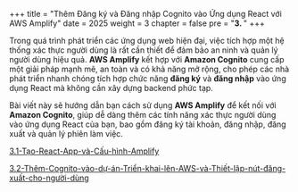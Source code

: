 +++
title = "Thêm Đăng ký và Đăng nhập Cognito vào Ứng dụng React với AWS Amplify"
date = 2025
weight = 3
chapter = false
pre = "<b>3. </b>"
+++

Trong quá trình phát triển các ứng dụng web hiện đại, việc tích hợp một hệ thống xác thực người dùng là rất cần thiết để đảm bảo an ninh và quản lý người dùng hiệu quả. **AWS Amplify** kết hợp với **Amazon Cognito** cung cấp một giải pháp mạnh mẽ, an toàn và có khả năng mở rộng, cho phép các nhà phát triển nhanh chóng tích hợp chức năng **đăng ký** và **đăng nhập** vào ứng dụng React mà không cần xây dựng backend phức tạp.

Bài viết này sẽ hướng dẫn bạn cách sử dụng **AWS Amplify** để kết nối với **Amazon Cognito**, giúp dễ dàng thêm các tính năng xác thực người dùng vào ứng dụng React của bạn, bao gồm đăng ký tài khoản, đăng nhập, đăng xuất và quản lý phiên làm việc.

[3.1-Tạo-React-App-và-Cấu-hình-Amplify](3.1-Create-React-App-and-Configure-Amplify/_index.md)

[3.2-Thêm-Cognito-vào-dự-án-Triển-khai-lên-AWS-và-Thiết-lập-nút-đăng-xuất-cho-người-dùng](3.2-Adding-Cognito-into-project-Deploy-to-AWS-and-Configure-button-signout-for-user/_index.md)






